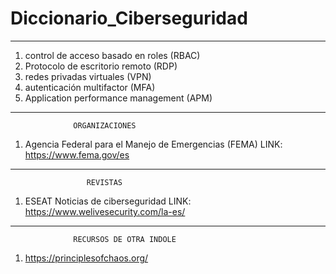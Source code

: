 # Diccionario_Ciberseguridad
-----------------------------------------------------------


1. control de acceso basado en roles (RBAC)
2. Protocolo de escritorio remoto (RDP)
3. redes privadas virtuales (VPN)
4. autenticación multifactor (MFA)
5. Application performance management (APM)
-----------------------------------------------------------
                  ORGANIZACIONES

1. Agencia Federal para el Manejo de Emergencias (FEMA)
  LINK: https://www.fema.gov/es
-----------------------------------------------------------
                     REVISTAS
1. ESEAT Noticias de ciberseguridad
 LINK: https://www.welivesecurity.com/la-es/ 

-----------------------------------------------------------
                  RECURSOS DE OTRA INDOLE
1. https://principlesofchaos.org/ 
